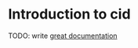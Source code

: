 # Introduction to cid

TODO: write [great documentation](http://jacobian.org/writing/what-to-write/)
